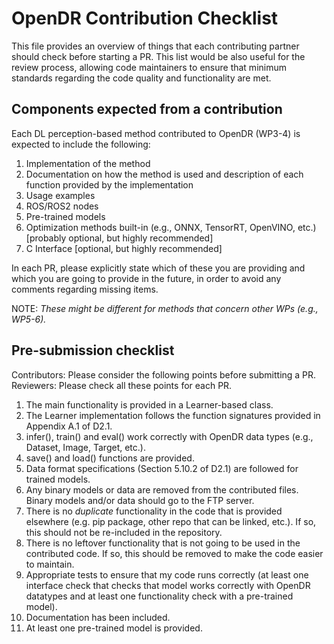 # OpenDR Contribution Checklist

This file provides an overview of things that each contributing partner should check before starting a PR. This list would be also useful for the review process, allowing code maintainers to ensure that minimum standards regarding the code quality and functionality are met.


## Components expected from a contribution
Each DL perception-based method contributed to OpenDR (WP3-4) is expected to include the following:

1. Implementation of the method
2. Documentation on how the method is used and description of each function provided by the implementation
3. Usage examples
4. ROS/ROS2 nodes
5. Pre-trained models
6. Optimization methods built-in (e.g., ONNX, TensorRT, OpenVINO, etc.) [probably optional, but highly recommended]
7. C Interface [optional, but highly recommended]


In each PR, please explicitly state which of these you are providing and which you are going to provide in the future, in order to avoid any comments regarding missing items.


NOTE: *These might be different for methods that concern other WPs (e.g., WP5-6).*

## Pre-submission checklist

Contributors: Please consider the following points before submitting a PR. 
Reviewers: Please check all these points for each PR.



1. The main functionality is provided in a Learner-based class.
2. The Learner implementation follows the function signatures provided in Appendix A.1 of D2.1.
3. infer(), train() and eval() work correctly with OpenDR data types (e.g., Dataset, Image, Target, etc.).
4. save() and load() functions are provided.
5. Data format specifications (Section 5.10.2 of D2.1) are followed for trained models.
6. Any binary models or data are removed from the contributed files. Binary models and/or data should go to the FTP server.
7. There is no *duplicate* functionality in the code that is provided elsewhere (e.g. pip package, other repo that can be linked, etc.). If so, this should not be re-included in the repository.
8. There is no leftover functionality that is not going to be used in the contributed code. If so, this should be removed to make the code easier to maintain.
9. Appropriate tests to ensure that my code runs correctly (at least one interface check that checks that model works correctly with OpenDR datatypes and at least one functionality check with a pre-trained model).
10. Documentation has been included.
11. At least one pre-trained model is provided.

